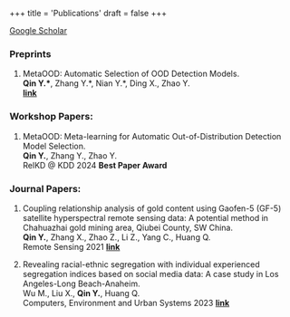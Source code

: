 +++
title = 'Publications'
draft = false
+++

[Google Scholar](https://scholar.google.com/citations?user=byAHud4AAAAJ&hl=en)

<!-- ### Conference Papers: -->
### Preprints
1. MetaOOD: Automatic Selection of OOD Detection Models.\
__Qin Y.\*__, Zhang Y.\*, Nian Y.\*, Ding X., Zhao Y.\
[__link__](http://arxiv.org/abs/2410.03074)

### Workshop Papers:
1. MetaOOD: Meta-learning for Automatic Out-of-Distribution Detection Model Selection.\
__Qin Y.__, Zhang Y., Zhao Y.\
RelKD @ KDD 2024
__Best Paper Award__

### Journal Papers:
1. Coupling relationship analysis of gold content using Gaofen-5 (GF-5) satellite hyperspectral remote sensing data: A potential method in Chahuazhai gold mining area, Qiubei County, SW China.\
 __Qin Y.__, Zhang X., Zhao Z., Li Z., Yang C., Huang Q.\
Remote Sensing 2021 [__link__](https://doi.org/10.3390/rs14010109)

2. Revealing racial-ethnic segregation with individual experienced segregation indices based on social media data: A case study in Los Angeles-Long Beach-Anaheim.\
Wu M., Liu X., __Qin Y.__, Huang Q.\
Computers, Environment and Urban Systems 2023 [__link__](https://www.sciencedirect.com/science/article/abs/pii/S0198971523000716)

<!-- ### 2022
- __Qin Y.__, Zhang X., Zhao Z., Li Z., Yang C., Huang Q., 2021. Coupling relationship analysis of gold content using Gaofen-5 (GF-5) satellite hyperspectral remote sensing data: A potential method in Chahuazhai gold mining area, Qiubei County, SW China. _Remote Sensing_. 2022, 14, 109. https://doi.org/10.3390/rs14010109

- Wu M., __Qin Y.__, Huang Q., 2021. People-based Segregation Indices: Measuring Segregation with Individual’s Activity Space and Demographics in U.S. 50 Largest Cities Using Social Media. _The John Odland student paper competition through the Spatial Analysis and Modeling specialty group of the AAG annual meeting_.

- Kiesling K., __Qin Y.__, Wilson P.. Effect of Weight Window Isosurface Geometry Features on Monte Carlo Variance Reduction Performance. _To Be Submitted in 2022_ -->
